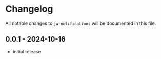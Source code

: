 # Changelog

All notable changes to `jw-notifications` will be documented in this file.

## 0.0.1 - 2024-10-16

- initial release